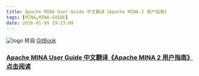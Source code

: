 ```yaml
---
title: Apache MINA User Guide 中文翻译《Apache MINA 2 用户指南》
tags: [MINA,MINA-GUIDE]
date: 2016-01-09 19:23:09
---
```

![logo](http://99btgc01.info/uploads/2015/02/mina.jpg)
转自 [GitBook](https://gitbook.com)
###  [Apache MINA User Guide 中文翻译《Apache MINA 2 用户指南》](http://tyuu.me/book/apache-mina-2.x-user-guide) [点击阅读](http://tyuu.me/book/apache-mina-2.x-user-guide)
